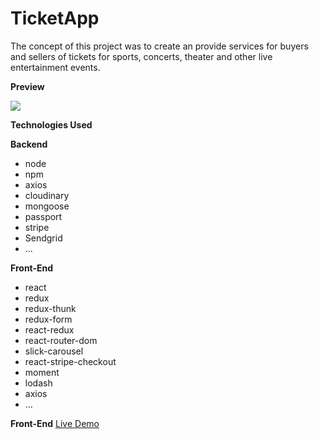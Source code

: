 # TicketApp

The concept of this project was to create an provide services for buyers and sellers of tickets for sports, concerts, theater and other live entertainment events.

**Preview**

![](ticketapp.gif)

**Technologies Used**

**Backend**

- node
- npm
- axios
- cloudinary
- mongoose
- passport
- stripe
- Sendgrid
- ...

**Front-End**

- react
- redux
- redux-thunk
- redux-form
- react-redux
- react-router-dom
- slick-carousel
- react-stripe-checkout
- moment
- lodash
- axios
- ...

**Front-End**
[Live Demo](https://guarded-tor-38601.herokuapp.com/)
